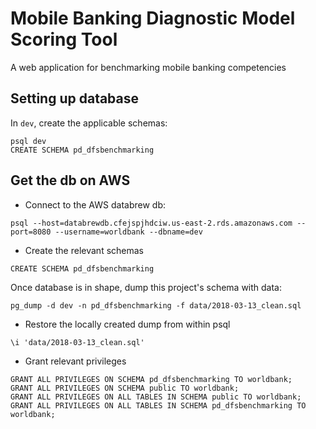 # Mobile Banking Diagnostic Model Scoring Tool

A web application for benchmarking mobile banking competencies

## Setting up database

In `dev`, create the applicable schemas:

```
psql dev
CREATE SCHEMA pd_dfsbenchmarking
```

## Get the db on AWS

- Connect to the AWS databrew db:

```
psql --host=databrewdb.cfejspjhdciw.us-east-2.rds.amazonaws.com --port=8080 --username=worldbank --dbname=dev 
```

- Create the relevant schemas

```
CREATE SCHEMA pd_dfsbenchmarking
```

Once database is in shape, dump this project's schema with data:

```
pg_dump -d dev -n pd_dfsbenchmarking -f data/2018-03-13_clean.sql
```

- Restore the locally created dump from within psql
``` 
\i 'data/2018-03-13_clean.sql'
```

- Grant relevant privileges
```
GRANT ALL PRIVILEGES ON SCHEMA pd_dfsbenchmarking TO worldbank;
GRANT ALL PRIVILEGES ON SCHEMA public TO worldbank;
GRANT ALL PRIVILEGES ON ALL TABLES IN SCHEMA public TO worldbank;
GRANT ALL PRIVILEGES ON ALL TABLES IN SCHEMA pd_dfsbenchmarking TO worldbank;
```